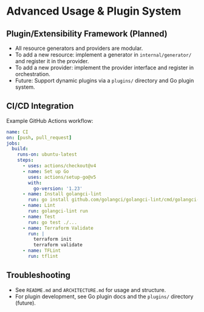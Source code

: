 # Advanced Usage & Plugin System

## Plugin/Extensibility Framework (Planned)

- All resource generators and providers are modular.
- To add a new resource: implement a generator in `internal/generator/` and register it in the provider.
- To add a new provider: implement the provider interface and register in orchestration.
- Future: Support dynamic plugins via a `plugins/` directory and Go plugin system.

## CI/CD Integration

Example GitHub Actions workflow:

```yaml
name: CI
on: [push, pull_request]
jobs:
  build:
    runs-on: ubuntu-latest
    steps:
      - uses: actions/checkout@v4
      - name: Set up Go
        uses: actions/setup-go@v5
        with:
          go-version: '1.23'
      - name: Install golangci-lint
        run: go install github.com/golangci/golangci-lint/cmd/golangci-lint@latest
      - name: Lint
        run: golangci-lint run
      - name: Test
        run: go test ./...
      - name: Terraform Validate
        run: |
          terraform init
          terraform validate
      - name: TFLint
        run: tflint
```

## Troubleshooting
- See `README.md` and `ARCHITECTURE.md` for usage and structure.
- For plugin development, see Go plugin docs and the `plugins/` directory (future).
